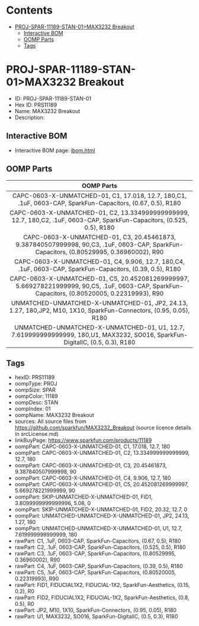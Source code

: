 



Contents
========

* [PROJ-SPAR-11189-STAN-01>MAX3232 Breakout](#proj-spar-11189-stan-01max3232-breakout)
	* [Interactive BOM](#interactive-bom)
	* [OOMP Parts](#oomp-parts)
	* [Tags](#tags)

# PROJ-SPAR-11189-STAN-01>MAX3232 Breakout

- ID: PROJ-SPAR-11189-STAN-01
- Hex ID: PRS11189
- Name: MAX3232 Breakout
- Description: 

## Interactive BOM

- Interactive BOM page: [ibom.html](kicad/bom/ibom.html)

## OOMP Parts
  

|OOMP Parts|
| :---: |
|CAPC-0603-X-UNMATCHED-01, C1, 17.018, 12.7, 180,C1, .1uF, 0603-CAP, SparkFun-Capacitors, (0.67, 0.5), R180|
|CAPC-0603-X-UNMATCHED-01, C2, 13.334999999999999, 12.7, 180,C2, .1uF, 0603-CAP, SparkFun-Capacitors, (0.525, 0.5), R180|
|CAPC-0603-X-UNMATCHED-01, C3, 20.45461873, 9.387840507999998, 90,C3, .1uF, 0603-CAP, SparkFun-Capacitors, (0.80529995, 0.36960002), R90|
|CAPC-0603-X-UNMATCHED-01, C4, 9.906, 12.7, 180,C4, .1uF, 0603-CAP, SparkFun-Capacitors, (0.39, 0.5), R180|
|CAPC-0603-X-UNMATCHED-01, C5, 20.452081269999997, 5.669278221999999, 90,C5, .1uF, 0603-CAP, SparkFun-Capacitors, (0.80520005, 0.22319993), R90|
|UNMATCHED-UNMATCHED-X-UNMATCHED-01, JP2, 24.13, 1.27, 180,JP2, M10, 1X10, SparkFun-Connectors, (0.95, 0.05), R180|
|UNMATCHED-UNMATCHED-X-UNMATCHED-01, U1, 12.7, 7.619999999999999, 180,U1, MAX3232, SO016, SparkFun-DigitalIC, (0.5, 0.3), R180|

## Tags

- hexID: PRS11189
- oompType: PROJ
- oompSize: SPAR
- oompColor: 11189
- oompDesc: STAN
- oompIndex: 01
- oompName: MAX3232 Breakout
- sources: All source files from https://github.com/sparkfun/MAX3232_Breakout (source licence details in srcLicense.md)
- linkBuyPage: https://www.sparkfun.com/products/11189
- oompPart: CAPC-0603-X-UNMATCHED-01, C1, 17.018, 12.7, 180
- oompPart: CAPC-0603-X-UNMATCHED-01, C2, 13.334999999999999, 12.7, 180
- oompPart: CAPC-0603-X-UNMATCHED-01, C3, 20.45461873, 9.387840507999998, 90
- oompPart: CAPC-0603-X-UNMATCHED-01, C4, 9.906, 12.7, 180
- oompPart: CAPC-0603-X-UNMATCHED-01, C5, 20.452081269999997, 5.669278221999999, 90
- oompPart: SKIP-UNMATCHED-X-UNMATCHED-01, FID1, 3.8099999999999996, 5.08, 0
- oompPart: SKIP-UNMATCHED-X-UNMATCHED-01, FID2, 20.32, 12.7, 0
- oompPart: UNMATCHED-UNMATCHED-X-UNMATCHED-01, JP2, 24.13, 1.27, 180
- oompPart: UNMATCHED-UNMATCHED-X-UNMATCHED-01, U1, 12.7, 7.619999999999999, 180
- rawPart: C1, .1uF, 0603-CAP, SparkFun-Capacitors, (0.67, 0.5), R180
- rawPart: C2, .1uF, 0603-CAP, SparkFun-Capacitors, (0.525, 0.5), R180
- rawPart: C3, .1uF, 0603-CAP, SparkFun-Capacitors, (0.80529995, 0.36960002), R90
- rawPart: C4, .1uF, 0603-CAP, SparkFun-Capacitors, (0.39, 0.5), R180
- rawPart: C5, .1uF, 0603-CAP, SparkFun-Capacitors, (0.80520005, 0.22319993), R90
- rawPart: FID1, FIDUCIAL1X2, FIDUCIAL-1X2, SparkFun-Aesthetics, (0.15, 0.2), R0
- rawPart: FID2, FIDUCIAL1X2, FIDUCIAL-1X2, SparkFun-Aesthetics, (0.8, 0.5), R0
- rawPart: JP2, M10, 1X10, SparkFun-Connectors, (0.95, 0.05), R180
- rawPart: U1, MAX3232, SO016, SparkFun-DigitalIC, (0.5, 0.3), R180
